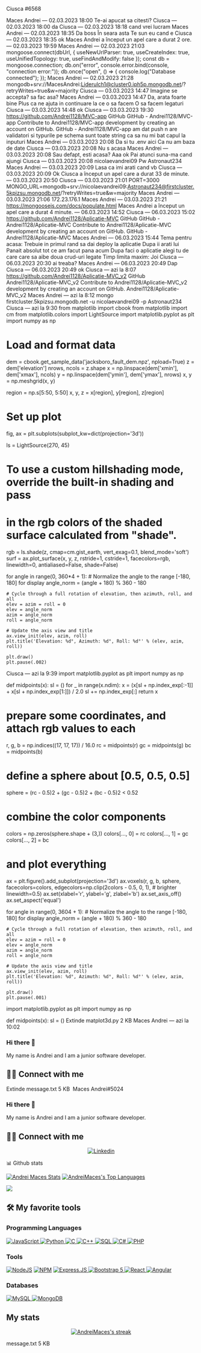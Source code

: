 Ciusca
#6568

Maces Andrei — 02.03.2023 18:00
Te-ai apucat sa citesti?
Ciusca — 02.03.2023 18:00
da
Ciusca — 02.03.2023 18:18
cand vrei lucram
Maces Andrei — 02.03.2023 18:35
Da boss
În seara asta
Te sun eu cand e
Ciusca — 02.03.2023 18:35
ok
Maces Andrei
 a început un apel care a durat 2 ore.
 — 02.03.2023 19:59
Maces Andrei — 02.03.2023 21:03
mongoose.connect(dbUrl, {
    useNewUrlParser: true,
    useCreateIndex: true,
    useUnifiedTopology: true,
    useFindAndModify: false
});
const db = mongoose.connection;
db.on("error", console.error.bind(console, "connection error:"));
db.once("open", () => {
    console.log("Database connected");
});
Maces Andrei — 02.03.2023 21:28
mongodb+srv://MacesAndrei:Liderulch1@cluster0.iph5p.mongodb.net/?retryWrites=true&w=majority
Ciusca — 03.03.2023 14:47
Imagine
se accepta?
sa fac asa?
Maces Andrei — 03.03.2023 14:47
Da, arata foarte bine
Plus ca ne ajuta in continuare la ce o sa facem
O sa facem legaturi
Ciusca — 03.03.2023 14:48
ok
Ciusca — 03.03.2023 19:30
https://github.com/Andrei1128/MVC-app
GitHub
GitHub - Andrei1128/MVC-app
Contribute to Andrei1128/MVC-app development by creating an account on GitHub.
GitHub - Andrei1128/MVC-app
am dat push
n are validatori si typurile pe schema sunt toate string ca sa nu mi bat capul la inputuri
Maces Andrei — 03.03.2023 20:08
Da si tu .env aici
Ca nu am baza de date
Ciusca — 03.03.2023 20:08
Nu s acasa
Maces Andrei — 03.03.2023 20:08
Sau defapt, esti acasa?
Aaa ok
Pai atunci suna-ma cand ajungi
Ciusca — 03.03.2023 20:08
nicolaevandrei09
Pw Astronaut234
Maces Andrei — 03.03.2023 20:09
Lasa ca imi arati cand vb
Ciusca — 03.03.2023 20:09
Ok
Ciusca
 a început un apel care a durat 33 de minute.
 — 03.03.2023 20:50
Ciusca — 03.03.2023 21:01
PORT=3000
MONGO_URL=mongodb+srv://nicolaevandrei09:Astronaut234@firstcluster.5kpizsu.mongodb.net/?retryWrites=true&w=majority
Maces Andrei — 03.03.2023 21:06
172.23.176.1
Maces Andrei — 03.03.2023 21:21
https://mongoosejs.com/docs/populate.html
Maces Andrei
 a început un apel care a durat 4 minute.
 — 06.03.2023 14:52
Ciusca — 06.03.2023 15:02
https://github.com/Andrei1128/Aplicatie-MVC
GitHub
GitHub - Andrei1128/Aplicatie-MVC
Contribute to Andrei1128/Aplicatie-MVC development by creating an account on GitHub.
GitHub - Andrei1128/Aplicatie-MVC
Maces Andrei — 06.03.2023 15:44
Tema pentru acasa: Trebuie in primul rand sa dai deploy la aplicatie
Dupa ii arati lui Panait absolut tot ce am facut pana acum
Dupa faci o aplicatie alegi tu de care care sa aibe doua crud-uri legate
Timp limita maxim: Joi
Ciusca — 06.03.2023 20:30
ai treaba?
Maces Andrei — 06.03.2023 20:49
Dap
Ciusca — 06.03.2023 20:49
ok
Ciusca — azi la 8:07
https://github.com/Andrei1128/Aplicatie-MVC_v2
GitHub
Andrei1128/Aplicatie-MVC_v2
Contribute to Andrei1128/Aplicatie-MVC_v2 development by creating an account on GitHub.
Andrei1128/Aplicatie-MVC_v2
Maces Andrei — azi la 8:12
mongo firstcluster.5kpizsu.mongodb.net -u nicolaevandrei09 -p Astronaut234
Ciusca — azi la 9:30
from matplotlib import cbook
from matplotlib import cm
from matplotlib.colors import LightSource
import matplotlib.pyplot as plt
import numpy as np

# Load and format data
dem = cbook.get_sample_data('jacksboro_fault_dem.npz', npload=True)
z = dem['elevation']
nrows, ncols = z.shape
x = np.linspace(dem['xmin'], dem['xmax'], ncols)
y = np.linspace(dem['ymin'], dem['ymax'], nrows)
x, y = np.meshgrid(x, y)

region = np.s[5:50, 5:50]
x, y, z = x[region], y[region], z[region]

# Set up plot
fig, ax = plt.subplots(subplot_kw=dict(projection='3d'))

ls = LightSource(270, 45)
# To use a custom hillshading mode, override the built-in shading and pass
# in the rgb colors of the shaded surface calculated from "shade".
rgb = ls.shade(z, cmap=cm.gist_earth, vert_exag=0.1, blend_mode='soft')
surf = ax.plot_surface(x, y, z, rstride=1, cstride=1, facecolors=rgb,
                       linewidth=0, antialiased=False, shade=False)

for angle in range(0, 360*4 + 1):
    # Normalize the angle to the range [-180, 180] for display
    angle_norm = (angle + 180) % 360 - 180

    # Cycle through a full rotation of elevation, then azimuth, roll, and all
    elev = azim = roll = 0
    elev = angle_norm
    azim = angle_norm
    roll = angle_norm

    # Update the axis view and title
    ax.view_init(elev, azim, roll)
    plt.title('Elevation: %d°, Azimuth: %d°, Roll: %d°' % (elev, azim, roll))

    plt.draw()
    plt.pause(.002)
Ciusca — azi la 9:39
import matplotlib.pyplot as plt
import numpy as np


def midpoints(x):
    sl = ()
    for _ in range(x.ndim):
        x = (x[sl + np.index_exp[:-1]] + x[sl + np.index_exp[1:]]) / 2.0
        sl += np.index_exp[:]
    return x


# prepare some coordinates, and attach rgb values to each
r, g, b = np.indices((17, 17, 17)) / 16.0
rc = midpoints(r)
gc = midpoints(g)
bc = midpoints(b)

# define a sphere about [0.5, 0.5, 0.5]
sphere = (rc - 0.5)2 + (gc - 0.5)2 + (bc - 0.5)2 < 0.52

# combine the color components
colors = np.zeros(sphere.shape + (3,))
colors[..., 0] = rc
colors[..., 1] = gc
colors[..., 2] = bc

# and plot everything

ax = plt.figure().add_subplot(projection='3d')
ax.voxels(r, g, b, sphere,
          facecolors=colors,
          edgecolors=np.clip(2colors - 0.5, 0, 1),  # brighter
          linewidth=0.5)
ax.set(xlabel='r', ylabel='g', zlabel='b')
ax.set_axis_off()
ax.set_aspect('equal')

for angle in range(0, 3604 + 1):
    # Normalize the angle to the range [-180, 180] for display
    angle_norm = (angle + 180) % 360 - 180

    # Cycle through a full rotation of elevation, then azimuth, roll, and all
    elev = azim = roll = 0
    elev = angle_norm
    azim = angle_norm
    roll = angle_norm

    # Update the axis view and title
    ax.view_init(elev, azim, roll)
    plt.title('Elevation: %d°, Azimuth: %d°, Roll: %d°' % (elev, azim, roll))

    plt.draw()
    plt.pause(.001)
import matplotlib.pyplot as plt
import numpy as np


def midpoints(x):
    sl = ()
Extinde
matplot3d.py
2 KB
Maces Andrei — azi la 10:02
### Hi there 👋

My name is Andrei and I am a junior software developer.

## 🙋‍♂️ Connect with me
Extinde
message.txt
5 KB
﻿
Maces Andrei#5024
### Hi there 👋

My name is Andrei and I am a junior software developer.

## 🙋‍♂️ Connect with me

<!-- Badges template - https://github.com/badges/shields -->
<p align="center">
    <a href="https://www.linkedin.com/in/maces-andrei-6220011b3/">
        <img alt="Linkedin"
             src="https://img.shields.io/badge/LinkedIn-0077B5?style=for-the-badge&logo=linkedin&logoColor=white"></a>
</p>
📊 Github stats
<p>
    <a align="center" href="https://github-readme-stats.vercel.app/api?username=RiceaRaul&show_icons=true&count_private=true&theme=react&hide_border=true&bg_color=1F222E&title_color=F85D7F&icon_color=F8D866"><img alt="Andrei Maces Stats"
                    src="https://github-readme-stats.vercel.app/api?username=AndreiMaces&show_icons=true&count_private=true&theme=react&hide_border=true&bg_color=1F222E&title_color=F85D7F&icon_color=F8D866" /></a>
  <a align="center" href="https://github-readme-stats.vercel.app/api/top-langs/?username=AndreiMaces&langs_count=8&layout=compact&theme=react&hide_border=true&bg_color=1F222E&title_color=F85D7F&icon_color=F8D866">
    <img alt="AndreiMaces's Top Languages" src="https://github-readme-stats.vercel.app/api/top-langs/?username=AndreiMaces&langs_count=8&layout=compact&theme=react&hide_border=true&bg_color=1F222E&title_color=F85D7F&icon_color=F8D866" /></a>
</p>

<p>
  <a align="center" href="#">
    <img src="https://github-profile-trophy.vercel.app/?username=AndreiMaces&theme=monokai&column=8&no-frame=true&no-bg=true">
  </a>
</p>

## 🛠️ My favorite tools

### Programming Languages
<p>
    <a href="#">
        <img alt="JavaScript"
             src="https://img.shields.io/badge/JavaScript-323330?style=for-the-badge&logo=javascript&logoColor=F7DF1E" />
	</a>
    <a href="#">
        <img alt="Python"
             src="https://img.shields.io/badge/Python-3776AB?style=for-the-badge&logo=python&logoColor=white" />
	</a>
    <a href="#">
        <img alt="C"
             src="https://img.shields.io/badge/c-%2300599C.svg?style=for-the-badge&logo=c&logoColor=white" />
	</a>
    <a href="#">
        <img alt="C++"
             src="https://img.shields.io/badge/c++-%2300599C.svg?style=for-the-badge&logo=c%2B%2B&logoColor=white" />
	</a>
    <a href="#">
        <img alt="SQL"
             src="https://img.shields.io/badge/SQL%20-%23025E8C.svg?style=for-the-badge&logo=amazon-dynamodb&logoColor=white" />
	</a>
    <a href="#">
        <img alt="C#"
             src="https://img.shields.io/badge/C%23-239120?style=for-the-badge&logo=c-sharp&logoColor=white" />
	</a>
    <a href="#">
        <img alt="PHP"
             src="https://img.shields.io/badge/PHP-777BB4?style=for-the-badge&logo=php&logoColor=white" />
	</a>
</p>


### Tools

<p>
    <a href="#">
        <img alt="NodeJS"
             src="https://img.shields.io/badge/Node.js-339933?style=for-the-badge&logo=nodedotjs&logoColor=white"></a>
    <a href="#">
        <img alt="NPM"
             src="https://img.shields.io/badge/npm-CB3837?style=for-the-badge&logo=npm&logoColor=white"/></a>
    <a href="#">
        <img alt="Express.JS"
             src="https://img.shields.io/badge/Express.js-000000?style=for-the-badge&logo=express&logoColor=white"/>
	</a>
    <a href="#">
        <img alt="Bootstrap 5"
             src="https://img.shields.io/badge/Bootstrap-563D7C?style=for-the-badge&logo=bootstrap&logoColor=white"/>
	</a>
     <a href="#">
        <img alt="React"
             src="https://img.shields.io/badge/React-FFFFFF?style=for-the-badge&logo=react&logoColor=6DBFB"/>
	</a>
    <a href="#">
        <img alt="Angular"
             src="https://img.shields.io/badge/Angular-b3b3b3?style=for-the-badge&logo=angular&logoColor=dd1b16"/>
	</a>
</p>

### Databases

<p>
    <a href="#">
        <img alt="MySQL"
             src="https://img.shields.io/badge/MySQL-00000F?style=for-the-badge&logo=mysql&logoColor=white"/>
	</a>
  <a href="#">
        <img alt="MongoDB"
             src="https://img.shields.io/badge/MongoDB-4EA94B?style=for-the-badge&logo=mongodb&logoColor=white"/></a>
</p>

## My stats

<!-- GitHub Readme Streak Stats - https://github.com/karimcambridge/github-readme-streak-stats -->
<p align="center">
  <a href="#">
    <img title="🔥 Streak stats" alt="AndreiMaces's streak" src="https://github-readme-streak-stats.herokuapp.com/?user=AndreiMaces&theme=monokai-metallian&hide_border=true"/>
  </a>
</p>
message.txt
5 KB
